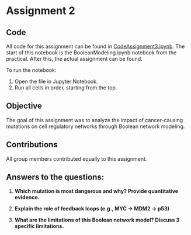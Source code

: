  # Assignment 2

## Code
All code for this assignment can be found in [CodeAssignment3.ipynb](CodeAssignment3.ipynb). The start of this notebook is the BooleanModeling.ipynb notebook from the practical. After this, the actual assignment can be found. 

To run the notebook:
1. Open the file in Jupyter Notebook.  
2. Run all cells in order, starting from the top.

## Objective
The goal of this assignment was to analyze the impact of cancer-causing mutations on cell regulatory networks through Boolean network modeling.

## Contributions
All group members contributed equally to this assignment. 

## Answers to the questions: 
1. **Which mutation is most dangerous and why? Provide quantitative evidence.**


2. **Explain the role of feedback loops (e.g., MYC → MDM2 → p53)**


3. **What are the limitations of this Boolean network model? Discuss 3 specific limitations.**
